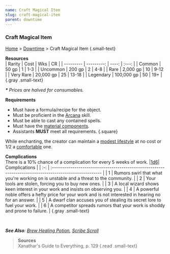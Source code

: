 ```yaml
---
name: Craft Magical Item
slug: craft-magical-item
parent: downtime
---
```

### Craft Magical Item
[Home](dm-operations-center) > [Downtime](downtime) > Craft Magical Item {.small-text}

**Resources**<br/>
| Rarity  |     Cost | Wks | CR  |
| --------- | ---------: | ----: | :---: |
| Common    |      50 gp |     1 |  1-3  |
| Uncommon  |     200 gp |     2 |  4-8  |
| Rare      |   2,000 gp |    10 | 9-12  |
| Very Rare |  20,000 gp |    25 | 13-18 |
| Legendary | 100,000 gp |    50 |  19+  |
{.gray .small-text}

***\*** Prices are halved for consumables.*

**Requirements**<br/>
- Must have a formula/recipe for the object.
- Must be proficient in the [Arcana](arcana) skill.
- Must be able to cast any contained spells.
- Must have the [material components](spell-components).
- Assistants **MUST** meet all requirements.
{.square}

While enchanting, the creator can maintain a [modest lifestyle](lifestyle-expenses) at no cost or 1/2 a [comfortable](lifestyle-expenses) one.

**Complications**<br/>
There is a 10% chance of a complication for every 5 weeks of work.
|[1d6](/roll/1d6)| Complications                                                                            |
| :-: | :------------------------------------------------------------------------------------------------------ |
|  1  | Rumors swirl that what you're working on is unstable and a threat to the community.                     |
|  2  | Your tools are stolen, forcing you to buy new ones.                                                     |
|  3  | A local wizard shows keen interest in your work and insists on observing you.                           |
|  4  | A powerful noble offers a hefty price for your work and is not interested in hearing no for an answer.  |
|  5  | A dwarf clan accuses you of stealing its secret lore to fuel your work.                                 | 
|  6  | A competitor spreads rumors that your work is shoddy and prone to failure.                              |
{.gray .small-text}

<br/>

***See Also**: [Brew Healing Potion](brew-healing-potion), [Scribe Scroll](scribe-scroll)*

> **Sources** <br/>
> Xanathar's Guide to Everything, p. 129
{.read .small-text}